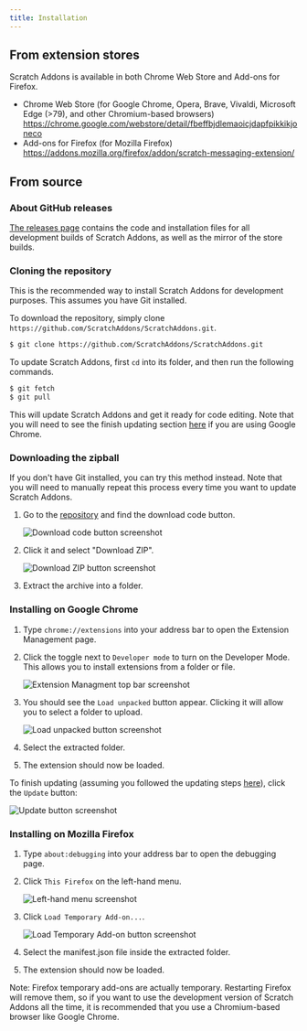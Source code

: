 ```yaml
---
title: Installation
---
```


## From extension stores

Scratch Addons is available in both Chrome Web Store and Add-ons for Firefox.

- Chrome Web Store (for Google Chrome, Opera, Brave, Vivaldi, Microsoft Edge (>79), and other Chromium-based browsers)  
  https://chrome.google.com/webstore/detail/fbeffbjdlemaoicjdapfpikkikjoneco  
- Add-ons for Firefox (for Mozilla Firefox)  
  https://addons.mozilla.org/firefox/addon/scratch-messaging-extension/  


## From source

### About GitHub releases

[The releases page](https://github.com/ScratchAddons/ScratchAddons/releases) contains the code and installation files for all development builds of Scratch Addons, as well as the mirror of the store builds.

### Cloning the repository

This is the recommended way to install Scratch Addons for development purposes. This assumes you have Git installed.

To download the repository, simply clone `https://github.com/ScratchAddons/ScratchAddons.git`.

```sh
$ git clone https://github.com/ScratchAddons/ScratchAddons.git
```
To update Scratch Addons, first `cd` into its folder, and then run the following commands.

```sh
$ git fetch
$ git pull
```

This will update Scratch Addons and get it ready for code editing. Note that you will need to see the finish updating section [here](#install-on-google-chrome) if you are using Google Chrome.


### Downloading the zipball

If you don't have Git installed, you can try this method instead. Note that you will need to manually repeat this process every time you want to update Scratch Addons.

1. Go to the [repository](https://github.com/ScratchAddons/ScratchAddons) and find the download code button.

   ![Download code button screenshot](/assets/img/docs/download-code-button.png)

2. Click it and select "Download ZIP".

   ![Download ZIP button screenshot](/assets/img/docs/download-zipball-button.png)

3. Extract the archive into a folder.

### Installing on Google Chrome

1. Type `chrome://extensions` into your address bar to open the Extension Management page.

2. Click the toggle next to `Developer mode` to turn on the Developer Mode. This allows you to install extensions from a folder or file.

   ![Extension Managment top bar screenshot](/assets/img/docs/developer-mode-toggle.png)

3. You should see the `Load unpacked` button appear. Clicking it will allow you to select a folder to upload.

   ![Load unpacked button screenshot](/assets/img/docs/load-unpacked-button.png)

4. Select the extracted folder.
5. The extension should now be loaded.

To finish updating (assuming you followed the updating steps [here](#cloning-the-repository)), click the `Update` button:

![Update button screenshot](/assets/img/docs/update-button.png)


### Installing on Mozilla Firefox

1. Type `about:debugging` into your address bar to open the debugging page.

2. Click `This Firefox` on the left-hand menu.

   ![Left-hand menu screenshot](/assets/img/docs/left-hand-menu.png)

4. Click `Load Temporary Add-on...`.

   ![Load Temporary Add-on button screenshot](/assets/img/docs/load-addon.png)

6. Select the manifest.json file inside the extracted folder.
7. The extension should now be loaded.

Note: Firefox temporary add-ons are actually temporary. Restarting Firefox will remove them, so if you want to use the development version of Scratch Addons all the time, it is recommended that you use a Chromium-based browser like Google Chrome.

